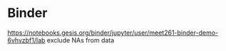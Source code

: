 # Binder
https://notebooks.gesis.org/binder/jupyter/user/meet261-binder-demo-6vhvzbf1/lab
exclude NAs from data
